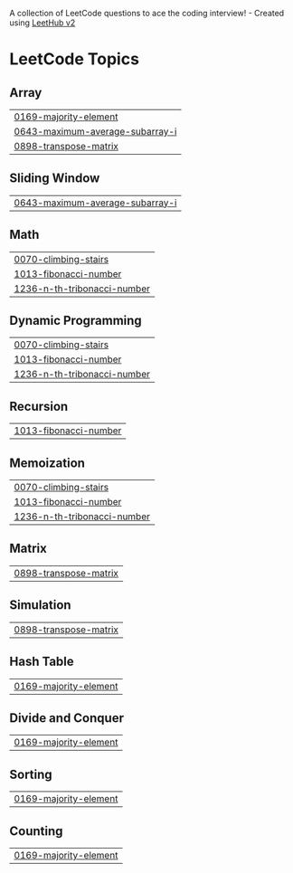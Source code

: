 A collection of LeetCode questions to ace the coding interview! - Created using [LeetHub v2](https://github.com/arunbhardwaj/LeetHub-2.0)
<!---LeetCode Topics Start-->
# LeetCode Topics
## Array
|  |
| ------- |
| [0169-majority-element](https://github.com/Viswa-09/Leetcode/tree/master/0169-majority-element) |
| [0643-maximum-average-subarray-i](https://github.com/Viswa-09/Leetcode/tree/master/0643-maximum-average-subarray-i) |
| [0898-transpose-matrix](https://github.com/Viswa-09/Leetcode/tree/master/0898-transpose-matrix) |
## Sliding Window
|  |
| ------- |
| [0643-maximum-average-subarray-i](https://github.com/Viswa-09/Leetcode/tree/master/0643-maximum-average-subarray-i) |
## Math
|  |
| ------- |
| [0070-climbing-stairs](https://github.com/Viswa-09/Leetcode/tree/master/0070-climbing-stairs) |
| [1013-fibonacci-number](https://github.com/Viswa-09/Leetcode/tree/master/1013-fibonacci-number) |
| [1236-n-th-tribonacci-number](https://github.com/Viswa-09/Leetcode/tree/master/1236-n-th-tribonacci-number) |
## Dynamic Programming
|  |
| ------- |
| [0070-climbing-stairs](https://github.com/Viswa-09/Leetcode/tree/master/0070-climbing-stairs) |
| [1013-fibonacci-number](https://github.com/Viswa-09/Leetcode/tree/master/1013-fibonacci-number) |
| [1236-n-th-tribonacci-number](https://github.com/Viswa-09/Leetcode/tree/master/1236-n-th-tribonacci-number) |
## Recursion
|  |
| ------- |
| [1013-fibonacci-number](https://github.com/Viswa-09/Leetcode/tree/master/1013-fibonacci-number) |
## Memoization
|  |
| ------- |
| [0070-climbing-stairs](https://github.com/Viswa-09/Leetcode/tree/master/0070-climbing-stairs) |
| [1013-fibonacci-number](https://github.com/Viswa-09/Leetcode/tree/master/1013-fibonacci-number) |
| [1236-n-th-tribonacci-number](https://github.com/Viswa-09/Leetcode/tree/master/1236-n-th-tribonacci-number) |
## Matrix
|  |
| ------- |
| [0898-transpose-matrix](https://github.com/Viswa-09/Leetcode/tree/master/0898-transpose-matrix) |
## Simulation
|  |
| ------- |
| [0898-transpose-matrix](https://github.com/Viswa-09/Leetcode/tree/master/0898-transpose-matrix) |
## Hash Table
|  |
| ------- |
| [0169-majority-element](https://github.com/Viswa-09/Leetcode/tree/master/0169-majority-element) |
## Divide and Conquer
|  |
| ------- |
| [0169-majority-element](https://github.com/Viswa-09/Leetcode/tree/master/0169-majority-element) |
## Sorting
|  |
| ------- |
| [0169-majority-element](https://github.com/Viswa-09/Leetcode/tree/master/0169-majority-element) |
## Counting
|  |
| ------- |
| [0169-majority-element](https://github.com/Viswa-09/Leetcode/tree/master/0169-majority-element) |
<!---LeetCode Topics End-->
